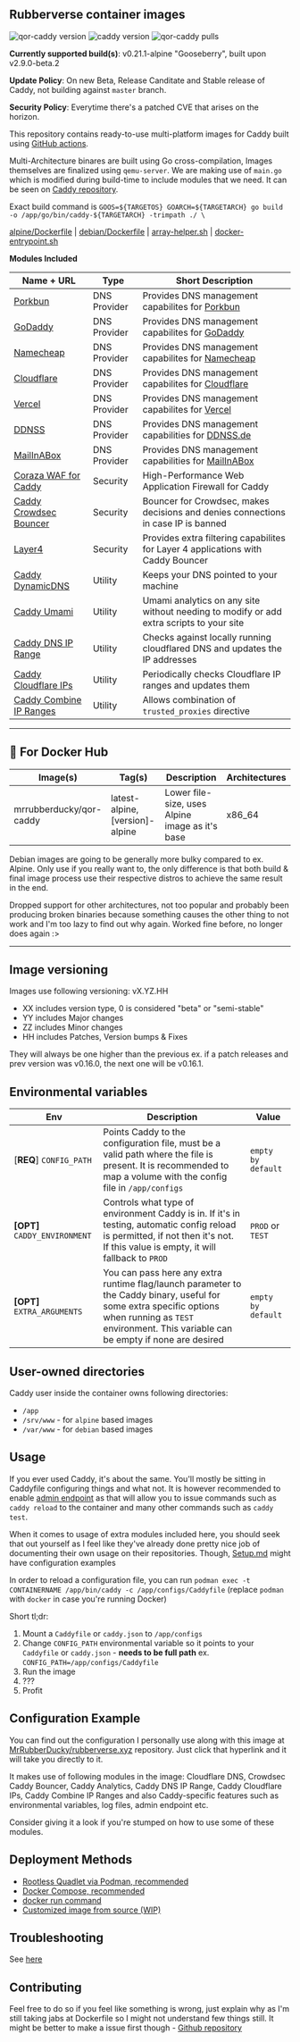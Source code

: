 ## Rubberverse container images

![qor-caddy version](https://img.shields.io/badge/Image_Version-v0.21.1-purple) ![caddy version](https://img.shields.io/badge/Caddy_Version-v2.9.0_beta.2-brown
) ![qor-caddy pulls](https://img.shields.io/docker/pulls/mrrubberducky/qor-caddy)

**Currently supported build(s)**: v0.21.1-alpine "Gooseberry", built upon v2.9.0-beta.2

**Update Policy**: On new Beta, Release Canditate and Stable release of Caddy, not building against `master` branch. 

**Security Policy**: Everytime there's a patched CVE that arises on the horizon.

This repository contains ready-to-use multi-platform images for Caddy built using [GitHub actions](https://github.com/Rubberverse/qor-caddy/blob/main/.github/workflows/build.yaml). 

Multi-Architecture binares are built using Go cross-compilation, Images themselves are finalized using `qemu-server`. We are making use of `main.go` which is modified during build-time to include modules that we need. It can be seen on [Caddy repository](https://github.com/caddyserver/caddy/blob/master/cmd/caddy/main.go). 

Exact build command is `GOOS=${TARGETOS} GOARCH=${TARGETARCH} go build -o /app/go/bin/caddy-${TARGETARCH} -trimpath ./ \`

[alpine/Dockerfile](https://github.com/Rubberverse/qor-caddy/blob/main/caddy-dfs-CC/alpine/Dockerfile) | [debian/Dockerfile](https://github.com/Rubberverse/qor-caddy/blob/main/caddy-dfs-CC/debian/Dockerfile) | [array-helper.sh](https://github.com/Rubberverse/qor-caddy/blob/main/scripts/array-helper.sh) | [docker-entrypoint.sh](https://github.com/Rubberverse/qor-caddy/blob/main/scripts/docker-entrypoint.sh)

**Modules Included**

| Name + URL | Type | Short Description |
|------------|------|-------------------|
| [Porkbun](https://github.com/caddy-dns/porkbun) | DNS Provider | Provides DNS management capabilites for [Porkbun](https://porkbun.com) |
| [GoDaddy](https://github.com/caddy-dns/godaddy) | DNS Provider | Provides DNS management capabilites for [GoDaddy](https://godaddy.com) |
| [Namecheap](https://github.com/caddy-dns/namecheap) | DNS Provider | Provides DNS management capabilites for [Namecheap](https://namecheap.com) |
| [Cloudflare](https://github.com/caddy-dns/cloudflare) | DNS Provider | Provides DNS management capabilites for [Cloudflare](https://cloudflare.com) |
| [Vercel](https://github.com/caddy-dns/vercel) | DNS Provider | Provides DNS management capabilites for [Vercel](https://vercel.com) |
| [DDNSS](https://github.com/caddy-dns/ddnss) | DNS Provider | Provides DNS management capabilities for [DDNSS.de](https://ddnss.de) |
| [MailInABox](https://github.com/caddy-dns/mailinabox) | DNS Provider | Provides DNS management capabilities for [MailInABox](https://mailinabox.email/) |
| [Coraza WAF for Caddy](https://github.com/corazawaf/coraza-caddy) | Security | High-Performance Web Application Firewall for Caddy |
| [Caddy Crowdsec Bouncer](https://github.com/hslatman/caddy-crowdsec-bouncer) | Security | Bouncer for Crowdsec, makes decisions and denies connections in case IP is banned |
| [Layer4](https://github.com/hslatman/caddy-crowdsec-bouncer/layer4) | Security | Provides extra filtering capabilites for Layer 4 applications with Caddy Bouncer |
| [Caddy DynamicDNS](https://github.com/mholt/caddy-dynamicdns) | Utility | Keeps your DNS pointed to your machine |
| [Caddy Umami](https://github.com/jonaharagon/caddy-umami) | Utility | Umami analytics on any site without needing to modify or add extra scripts to your site |
| [Caddy DNS IP Range](https://github.com/fvbommel/caddy-dns-ip-range) | Utility | Checks against locally running cloudflared DNS and updates the IP addresses
| [Caddy Cloudflare IPs](https://github.com/WeidiDeng/caddy-cloudflare-ip) | Utility | Periodically checks Cloudflare IP ranges and updates them |
| [Caddy Combine IP Ranges](https://github.com/fvbommel/caddy-combine-ip-ranges) | Utility | Allows combination of `trusted_proxies` directive |

---

## 🐳 For Docker Hub

| Image(s) | Tag(s) | Description | Architectures |
|----------|--------|-------------|---------------|
| mrrubberducky/qor-caddy | latest-alpine, [version]-alpine | Lower file-size, uses Alpine image as it's base | x86_64 |

Debian images are going to be generally more bulky compared to ex. Alpine. Only use if you really want to, the only difference is that both build & final image process use their respective distros to achieve the same result in the end. 

Dropped support for other architectures, not too popular and probably been producing broken binaries because something causes the other thing to not work and I'm too lazy to find out why again. Worked fine before, no longer does again :>

---

## Image versioning

Images use following versioning:
vX.YZ.HH

- XX includes version type, 0 is considered "beta" or "semi-stable"
- YY includes Major changes
- ZZ includes Minor changes
- HH includes Patches, Version bumps & Fixes

They will always be one higher than the previous ex. if a patch releases and prev version was v0.16.0, the next one will be v0.16.1.

## Environmental variables

| Env | Description | Value |
|-----|-------------|---------|
| [**REQ**] `CONFIG_PATH` | Points Caddy to the configuration file, must be a valid path where the file is present. It is recommended to map a volume with the config file in `/app/configs` | `empty by default`
| **[OPT]** `CADDY_ENVIRONMENT` | Controls what type of environment Caddy is in. If it's in testing, automatic config reload is permitted, if not then it's not. If this value is empty, it will fallback to `PROD` | `PROD` or `TEST` |
| **[OPT]** `EXTRA_ARGUMENTS` | You can pass here any extra runtime flag/launch parameter to the Caddy binary, useful for some extra specific options when running as `TEST` environment. This variable can be empty if none are desired | `empty by default`

## User-owned directories

Caddy user inside the container owns following directories: 

- `/app`
- `/srv/www` - for `alpine` based images
- `/var/www` - for `debian` based images

## Usage

If you ever used Caddy, it's about the same. You'll mostly be sitting in Caddyfile configuring things and what not. It is however recommended to enable [admin endpoint](https://caddyserver.com/docs/caddyfile/options#admin) as that will allow you to issue commands such as `caddy reload` to the container and many other commands such as `caddy test`.

When it comes to usage of extra modules included here, you should seek that out yourself as I feel like they've already done pretty nice job of documenting their own usage on their repositories. Though, [Setup.md](https://github.com/Rubberverse/qor-caddy/blob/main/Setup.md#-extras) might have configuration examples

In order to reload a configuration file, you can run `podman exec -t CONTAINERNAME /app/bin/caddy -c /app/configs/Caddyfile` (replace `podman` with `docker` in case you're running Docker)

Short tl;dr:

1. Mount a `Caddyfile` or `caddy.json` to `/app/configs`
2. Change `CONFIG_PATH` environmental variable so it points to your `Caddyfile` or `caddy.json` - **needs to be full path** ex. `CONFIG_PATH=/app/configs/Caddyfile`
3. Run the image
4. ???
5. Profit 

## Configuration Example

You can find out the configuration I personally use along with this image at [MrRubberDucky/rubberverse.xyz](https://github.com/MrRubberDucky/rubberverse.xyz/blob/main/Generic/Configurations/caddy/Caddyfile) repository. Just click that hyperlink and it will take you directly to it.

It makes use of following modules in the image: Cloudflare DNS, Crowdsec Caddy Bouncer, Caddy Analytics, Caddy DNS IP Range, Caddy Cloudflare IPs, Caddy Combine IP Ranges and also Caddy-specific features such as environmental variables, log files, admin endpoint etc.

Consider giving it a look if you're stumped on how to use some of these modules.

## Deployment Methods

- [Rootless Quadlet via Podman, recommended](https://github.com/Rubberverse/qor-caddy/blob/main/Setup.md#-quadlet-experimental-recommended)
- [Docker Compose, recommended](https://github.com/Rubberverse/qor-caddy/blob/main/Setup.md#-with-docker-compose-recommended)
- [docker run command](https://github.com/Rubberverse/qor-caddy/blob/main/Setup.md#%EF%B8%8F-manually-without-docker-compose)
- [Customized image from source (WIP)](https://github.com/Rubberverse/qor-caddy/blob/main/Setup.md#from-source)

## Troubleshooting

See [here](https://github.com/rubberverse/troubleshoot/blob/main/qor-caddy.md)

## Contributing

Feel free to do so if you feel like something is wrong, just explain why as I'm still taking jabs at Dockerfile so I might not understand few things still. It might be better to make a issue first though - [Github repository](https://github.com/Rubberverse/qor-caddy)
